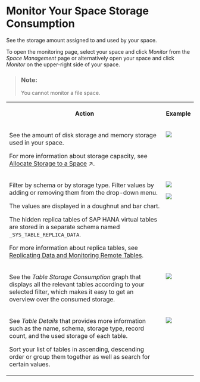 <!-- loio94fe6c13f6a340288cd50ee355566591 -->

# Monitor Your Space Storage Consumption

See the storage amount assigned to and used by your space.

To open the monitoring page, select your space and click *Monitor* from the *Space Management* page or alternatively open your space and click *Monitor* on the upper-right side of your space.

> ### Note:  
> You cannot monitor a file space.


<table>
<tr>
<th valign="top">

Action

</th>
<th valign="top">

Example

</th>
</tr>
<tr>
<td valign="top">

See the amount of disk storage and memory storage used in your space.

For more information about storage capacity, see [Allocate Storage to a Space](https://help.sap.com/viewer/935116dd7c324355803d4b85809cec97/DEV_CURRENT/en-US/f414c3d62bfe49b38e2cfdd7b4e7d786.html "Use the Space Storage properties to allocate disk and memory storage to the space and to choose whether it will have access to the SAP HANA data lake.") :arrow_upper_right:.

</td>
<td valign="top">

![](images/DWC_Monitoring_fb786ae.jpg)

</td>
</tr>
<tr>
<td valign="top">

Filter by schema or by storage type. Filter values by adding or removing them from the drop-down menu.

The values are displayed in a doughnut and bar chart.

The hidden replica tables of SAP HANA virtual tables are stored in a separate schema named `_SYS_TABLE_REPLICA_DATA`.

For more information about replica tables, see [Replicating Data and Monitoring Remote Tables](https://help.sap.com/viewer/9f804b8efa8043539289f42f372c4862/cloud/en-US/4dd95d7bff1f48b399c8b55dbdd34b9e.html).

</td>
<td valign="top">

![](images/Monitor_Drop-Down_1669061.jpg)

![](images/Monitor_Overview_532de1b.jpg)

</td>
</tr>
<tr>
<td valign="top">

See the *Table Storage Consumption* graph that displays all the relevant tables according to your selected filter, which makes it easy to get an overview over the consumed storage.

</td>
<td valign="top">

![](images/DWC_Table_Consumption_29e97f7.jpg)

</td>
</tr>
<tr>
<td valign="top">

See *Table Details* that provides more information such as the name, schema, storage type, record count, and the used storage of each table.

Sort your list of tables in ascending, descending order or group them together as well as search for certain values.

</td>
<td valign="top">

![](images/Monitoring_Tabel_Details_DWC_de3fb75.jpg)

</td>
</tr>
</table>

